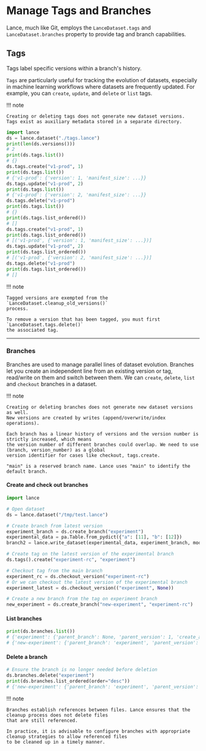 # Manage Tags and Branches

Lance, much like Git, employs the `LanceDataset.tags` and `LanceDataset.branches`
property to provide tag and branch capabilities.

## Tags
Tags label specific versions within a branch's history.

`Tags` are particularly useful for tracking the evolution of datasets,
especially in machine learning workflows where datasets are frequently updated.
For example, you can `create`, `update`,
and `delete` or `list` tags.

!!! note

    Creating or deleting tags does not generate new dataset versions.
    Tags exist as auxiliary metadata stored in a separate directory.

```python
import lance
ds = lance.dataset("./tags.lance")
print(len(ds.versions()))
# 2
print(ds.tags.list())
# {}
ds.tags.create("v1-prod", 1)
print(ds.tags.list())
# {'v1-prod': {'version': 1, 'manifest_size': ...}}
ds.tags.update("v1-prod", 2)
print(ds.tags.list())
# {'v1-prod': {'version': 2, 'manifest_size': ...}}
ds.tags.delete("v1-prod")
print(ds.tags.list())
# {}
print(ds.tags.list_ordered())
# []
ds.tags.create("v1-prod", 1)
print(ds.tags.list_ordered())
# [('v1-prod', {'version': 1, 'manifest_size': ...})]
ds.tags.update("v1-prod", 2)
print(ds.tags.list_ordered())
# [('v1-prod', {'version': 2, 'manifest_size': ...})]
ds.tags.delete("v1-prod")
print(ds.tags.list_ordered())
# []
```

!!! note

    Tagged versions are exempted from the `LanceDataset.cleanup_old_versions()`
    process.

    To remove a version that has been tagged, you must first `LanceDataset.tags.delete()`
    the associated tag. 

---

### Branches

Branches are used to manage parallel lines of dataset evolution.
Branches let you create an independent line from an existing version or tag, read/write on them and switch between them.
We can `create`, `delete`, `list` and `checkout` branches in a dataset. 

!!! note

    Creating or deleting branches does not generate new dataset versions as well.
    New versions are created by writes (append/overwrite/index operations).

    Each branch has a linear history of versions and the version number is strictly increased, which means 
    the version number of different branches could overlap. We need to use (branch, version_number) as a global 
    version identifier for cases like checkout, tags.create.

    "main" is a reserved branch name. Lance uses "main" to identify the default branch.

#### Create and check out branches
```python
import lance

# Open dataset
ds = lance.dataset("/tmp/test.lance")

# Create branch from latest version
experiment_branch = ds.create_branch("experiment")
experimental_data = pa.Table.from_pydict({"a": [11], "b": [12]})
branch2 = lance.write_dataset(experimental_data, experiment_branch, mode="append")

# Create tag on the latest version of the experimental branch
ds.tags().create("experiment-rc", "experiment")

# Checkout tag from the main branch
experiment_rc = ds.checkout_version("experiment-rc")
# Or we can checkout the latest version of the experimental branch
experiment_latest = ds.checkout_version(("experiment", None))

# Create a new branch from the tag on experiment branch
new_experiment = ds.create_branch("new-experiment", "experiment-rc")
```

#### List branches
```python
print(ds.branches.list())
# {'experiment': {'parent_branch': None, 'parent_version': 1, 'create_at': ..., 'manifest_size': ...}, ...}
# {'new-experiment': {'parent_branch': 'experiment', 'parent_version': 2, 'create_at': ..., 'manifest_size': ...}, ...}
```

#### Delete a branch
```python
# Ensure the branch is no longer needed before deletion
ds.branches.delete("experiment")
print(ds.branches.list_ordered(order="desc"))
# {'new-experiment': {'parent_branch': 'experiment', 'parent_version': 2, 'create_at': ..., 'manifest_size': ...}, ...}
```

!!! note

    Branches establish references between files. Lance ensures that the cleanup process does not delete files 
    that are still referenced.

    In practice, it is advisable to configure branches with appropriate cleanup strategies to allow referenced files 
    to be cleaned up in a timely manner.